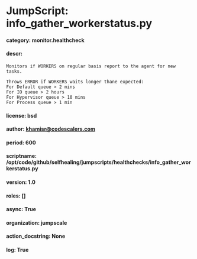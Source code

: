 
# JumpScript: info_gather_workerstatus.py
        
#### category: monitor.healthcheck
#### descr: 
```
Monitors if WORKERS on regular basis report to the agent for new tasks.

Throws ERROR if WORKERS waits longer thane expected:
For Default queue > 2 mins
For IO queue > 2 hours
For Hypervisor queue > 10 mins
For Process queue > 1 min

```
#### license: bsd
#### author: khamisr@codescalers.com
#### period: 600
#### scriptname: /opt/code/github/selfhealing/jumpscripts/healthchecks/info_gather_workerstatus.py
#### version: 1.0
#### roles: []
#### async: True
#### organization: jumpscale
#### action_docstring: None
#### log: True